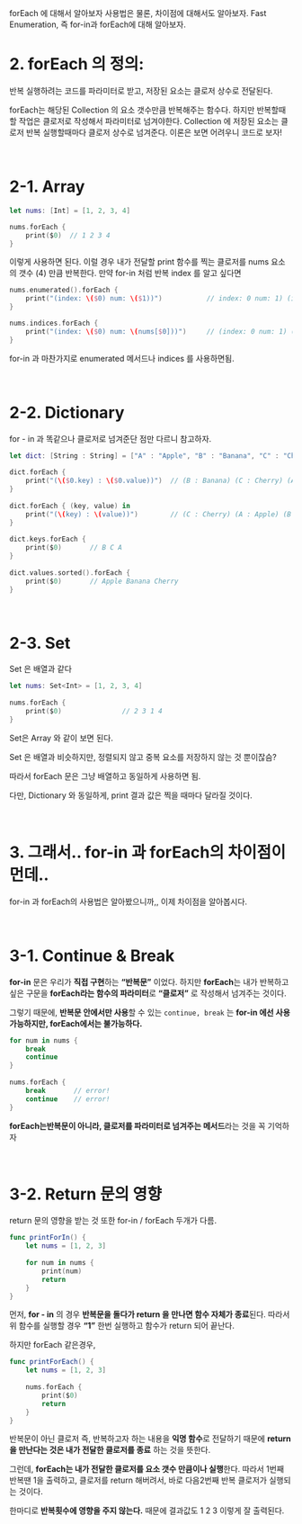 forEach 에 대해서 알아보자 사용법은 물론, 차이점에 대해서도 알아보자.
Fast Enumeration, 즉 for-in과 forEach에 대해 알아보자.


# 2. forEach 의 정의:

반복 실행하려는 코드를 파라미터로 받고, 저장된 요소는 클로저 상수로 전달된다.

forEach는 해당된 Collection 의 요소 갯수만큼 반복해주는 함수다.  하지만 반복할때 할 작업은 클로저로 작성해서 파라미터로 넘겨야한다.  Collection 에 저장된 요소는 클로저 반복 실행할때마다 클로저 상수로 넘겨준다.  이론은 보면 어려우니 코드로 보자!

</br>

# 2-1. Array

```swift
let nums: [Int] = [1, 2, 3, 4]

nums.forEach {
    print($0)  // 1 2 3 4
}
```

이렇게 사용하면 된다.  이럴 경우 내가 전달할 print 함수를 찍는 클로저를 nums 요소의 갯수 (4) 만큼 반복한다.  만약 for-in 처럼 반복 index 를 알고 싶다면

```swift
nums.enumerated().forEach {
    print("(index: \($0) num: \($1))")           // index: 0 num: 1) (index: 1 num: 2) (index: 2 num: 3) (index: 3 num: 4) 
}

nums.indices.forEach {
    print("(index: \($0) num: \(nums[$0]))")     // (index: 0 num: 1) (index: 1 num: 2) (index: 2 num: 3) (index: 3 num: 4)
}

```

for-in 과 마찬가지로 enumerated 메서드나 indices 를 사용하면됨.

</br>


# 2-2. Dictionary

for - in 과 똑같으나 클로저로 넘겨준단 점만 다르니 참고하자.

```swift
let dict: [String : String] = ["A" : "Apple", "B" : "Banana", "C" : "Cherry"]
 
dict.forEach {
    print("(\($0.key) : \($0.value))")  // (B : Banana) (C : Cherry) (A : Apple)
}
 
dict.forEach { (key, value) in
    print("(\(key) : \(value))")        // (C : Cherry) (A : Apple) (B : Banana) 
}
 
dict.keys.forEach {
    print($0)       // B C A
}
 
dict.values.sorted().forEach {
    print($0)       // Apple Banana Cherry
}
```

</br>

# 2-3. Set
Set 은 배열과 같다

```swift
let nums: Set<Int> = [1, 2, 3, 4]
 
nums.forEach {
    print($0)               // 2 3 1 4
}
```

Set은 Array 와 같이 보면 된다.

Set 은 배열과 비슷하지만, 정렬되지 않고 중복 요소를 저장하지 않는 것 뿐이잖슴?

따라서 forEach 문은 그냥 배열하고 동일하게 사용하면 됨.

다만, Dictionary 와 동일하게, print 결과 값은 찍을 때마다 달라질 것이다.

</br>

# 3. 그래서.. for-in 과 forEach의 차이점이먼데..

for-in 과 forEach의 사용법은 알아봤으니까,, 이제 차이점을 알아봅시다.

</br>

# 3-1. Continue & Break

**for-in** 문은 우리가 **직접 구현**하는 **“반복문”** 이었다.  하지만 **forEach**는 내가 반복하고 싶은 구문을 **forEach라는 함수의 파라미터**로 **“클로저”** 로 작성해서 넘겨주는 것이다.

그렇기 때문에,  **반복문 안에서만 사용**할 수 있는 `continue, break` 는 **for-in 에선 사용 가능하지만, forEach에서는 불가능하다.**

```swift
for num in nums {
    break
    continue
}
 
nums.forEach {
    break       // error! 
    continue    // error! 
}
```

**forEach는반복문이 아니라, 클로저를 파라미터로 넘겨주는 메서드**라는 것을 꼭 기억하자

</br>



# 3-2. Return 문의 영향

return 문의 영향을 받는 것 또한 for-in / forEach 두개가 다름.

```swift
func printForIn() {
    let nums = [1, 2, 3]
    
    for num in nums {
        print(num)
        return
    }
}
```

먼저, **for - in** 의 경우 **반복문을 돌다가 return 을 만나면 함수 자체가 종료**된다.  따라서 위 함수를 실행할 경우 **“1”** 한번 실행하고 함수가 return 되어 끝난다.

하지만 forEach 같은경우,

```swift
func printForEach() {
    let nums = [1, 2, 3]
    
    nums.forEach {
        print($0)
        return
    }
}
```

반복문이 아닌 클로저 즉, 반복하고자 하는 내용을 **익명 함수**로 전달하기 때문에 **return 을 만난다는 것은 내가 전달한 클로저를 종료** 하는 것을 뜻한다.

그런데, **forEach는 내가 전달한 클로저를 요소 갯수 만큼이나 실행**한다.  따라서 1번째 반복땐 1을 출력하고, 클로저를 return 해버려서, 바로 다음2번째 반복 클로저가 실행되는 것이다.  

한마디로 **반복횟수에 영향을 주지 않는다.**  때문에 결과값도 1 2 3 이렇게 잘 출력된다.




